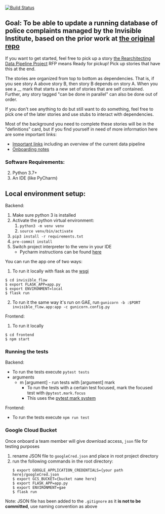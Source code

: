 [![Build Status](https://travis-ci.com/invinst/invisible-flow.svg?branch=master)](https://travis-ci.com/invinst/invisible-flow)

## Goal: To be able to update a running database of police complaints managed by the Invisible Institute, based on the prior work at [the original repo](https://github.com/invinst/chicago-police-data)

If you want to get started, feel free to pick up a story [the Rearchitecting Data Pipeline Project](https://github.com/invinst/invisible-flow/projects/1) RFP means Ready for pickup! Pick up stories that have this at the end.

The stories are organized from top to bottom as dependencies. That is, if you see story A above story B, then story B depends on story A. When you see a __ mark that starts a new set of stories that are self contained. Further, any story tagged "can be done in parallel" can also be done out of order.

If you don't see anything to do but still want to do something, feel free to pick one of the later stories and use stubs to interact with dependencies.

Most of the background you need to complete these stories will be in the "definitions" card, but if you find yourself in need of more information here are some important links:

- [Important links](https://docs.google.com/document/d/1fGi61CmjcWeY6xFlV0qHKrPLH4AqJkDkd70YWtOaQIg/edit?usp=sharing) including an overview of the current data pipeline
- [Onboarding notes](https://docs.google.com/document/d/1QIxJwsO7xY1-SbfmNyFxXGcDqBtex4QeeDGfRtrTMHA/edit?usp=sharing)

### Software Requirements:

2. Python 3.7+ 
3. An IDE (like PyCharm)

## Local environment setup:
Backend:
1. Make sure python 3 is installed
1. Activate the python virtual environment:
    1. `python3 -m venv venv`
    1. `source venv/bin/activate` 
1. `pip3 install -r requirements.txt`
1. `pre-commit install`
1. Switch project interpreter to the venv in your IDE
    - Pycharm instructions can be found [here](https://www.jetbrains.com/help/pycharm/creating-virtual-environment.html)

You can run the app one of two ways:

1. To run it locally with flask as the [wsgi](https://flask.palletsprojects.com/en/1.1.x/deploying/)
```
$ cd invisible_flow
$ export FLASK_APP=app.py
$ export ENVIRONMENT=local
$ flask run
```
2. To run it the same way it's run on GAE, run `gunicorn -b :$PORT invisible_flow.app:app -c gunicorn.config.py`

Frontend:
1. To run it locally
```
$ cd frontend
$ npm start
```

### Running the tests
Backend:
* To run the tests execute `pytest tests`
* arguments
  * m [argument] - run tests with [argument] mark
     * To run the tests with a certain test focused, mark the focused test with `@pytest.mark.focus`
     * This uses the [pytest mark system](https://docs.pytest.org/en/latest/mark.html)

Frontend:
* To run the tests execute `npm run test`

### Google Cloud Bucket
Once onboard a team member will give download access, `json` file for testing purposes
1. rename JSON file to `googleCred.json` and place in root project directory
2. run the following commands in the root directory:
    ```
    $ export GOOGLE_APPLICATION_CREDENTIALS={your path here}/googleCred.json
    $ export GCS_BUCKET={bucket name here}
    $ export FLASK_APP=app.py
    $ export ENVIRONMENT=gae
    $ flask run
    ```
Note: JSON file has been added to the `.gitignore` as it **is not to be committed**, use naming convention as above
